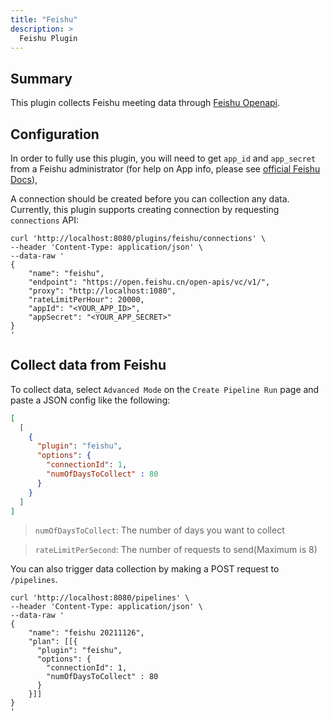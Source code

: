 ```yaml
---
title: "Feishu"
description: >
  Feishu Plugin
---
```


## Summary

This plugin collects Feishu meeting data through [Feishu Openapi](https://open.feishu.cn/document/home/user-identity-introduction/introduction).

## Configuration

In order to fully use this plugin, you will need to get `app_id` and `app_secret` from a Feishu administrator (for help on App info, please see [official Feishu Docs](https://open.feishu.cn/document/ukTMukTMukTM/ukDNz4SO0MjL5QzM/auth-v3/auth/tenant_access_token_internal)),

A connection should be created before you can collection any data. Currently, this plugin supports creating connection by requesting `connections` API:

```
curl 'http://localhost:8080/plugins/feishu/connections' \
--header 'Content-Type: application/json' \
--data-raw '
{
    "name": "feishu",
    "endpoint": "https://open.feishu.cn/open-apis/vc/v1/",
    "proxy": "http://localhost:1080",
    "rateLimitPerHour": 20000,
    "appId": "<YOUR_APP_ID>",
    "appSecret": "<YOUR_APP_SECRET>"
}
'
```

## Collect data from Feishu

To collect data, select `Advanced Mode` on the `Create Pipeline Run` page and paste a JSON config like the following:


```json
[
  [
    {
      "plugin": "feishu",
      "options": {
        "connectionId": 1,
        "numOfDaysToCollect" : 80
      }
    }
  ]
]
```

> `numOfDaysToCollect`: The number of days you want to collect

> `rateLimitPerSecond`: The number of requests to send(Maximum is 8)

You can also trigger data collection by making a POST request to `/pipelines`.
```
curl 'http://localhost:8080/pipelines' \
--header 'Content-Type: application/json' \
--data-raw '
{
    "name": "feishu 20211126",
    "plan": [[{
      "plugin": "feishu",
      "options": {
        "connectionId": 1,
        "numOfDaysToCollect" : 80
      }
    }]]
}
'
```
